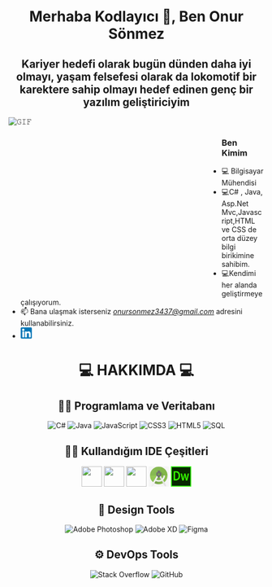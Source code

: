 <h1 align="center">Merhaba Kodlayıcı 👋, Ben Onur Sönmez  </h1>
<h2 align="center">Kariyer hedefi olarak bugün dünden daha iyi olmayı, yaşam felsefesi  olarak da lokomotif bir karektere sahip olmayı hedef edinen genç bir yazılım geliştiriciyim</h2>
 <a target="_blanka"><img align="left" height="350" width="420" alt="𝙶𝙸𝙵" src="https://github.com/JayantGoel001/JayantGoel001/blob/master/GIF/image.gif"></a>
<br/>

### Ben Kimim
- :computer: Bilgisayar Mühendisi  
- :computer:C# , Java, Asp.Net Mvc,Javascript,HTML ve CSS de orta düzey bilgi birikimine sahibim. 
- :computer:Kendimi her alanda geliştirmeye çalışıyorum. 
- 📫 Bana ulaşmak isterseniz *onursonmez3437@gmail.com* adresini kullanabilirsiniz. 
-   <a href="https://www.linkedin.com/in/onursonmez37/" target="_blank">
    <img height="22" width="22" src="https://github.com/onursonmez3437/stajGorevlerim/blob/main/WebApplication1/web/images/linkedin.png" alt="LinkIn">
  </a>
<p align="center"> 
</p>
<h1 align="center"> 💻 HAKKIMDA 💻 </h1>
<h2 align="center">👩‍💻 Programlama ve Veritabanı</h2>

<p align="center">
    <img src="https://img.shields.io/badge/c%23-%23239120.svg?style=for-the-badge&logo=c-sharp&logoColor=white" alt="C#">
    <img src="https://img.shields.io/badge/java-%23ED8B00.svg?style=for-the-badge&logo=java&logoColor=white" alt="Java">
    <img src="https://img.shields.io/badge/javascript-%23323330.svg?style=for-the-badge&logo=javascript&logoColor=%23F7DF1E" alt="JavaScript">
    <img src="https://img.shields.io/badge/css3-%231572B6.svg?style=for-the-badge&logo=css3&logoColor=white" alt="CSS3">
    <img src="https://img.shields.io/badge/html5-%23E34F26.svg?style=for-the-badge&logo=html5&logoColor=white" alt="HTML5">
    <img height="30" width="30" src="https://img.icons8.com/color/480/microsoft-sql-server.png" alt="SQL"   
</p>
<h2 align="center">👩‍💻 Kullandığım IDE Çeşitleri</h2>
<p align="center">
<code><img height="40" width="40" src="https://static.wikia.nocookie.net/logopedia/images/e/e4/Visual_Studio_2013_Logo.svg/revision/latest/scale-to-width-down/250?cb=20191221122625"></code>
<code><img height="40" width="40" src="https://img.utdstc.com/icon/ebd/c75/ebdc759e8c0dd0f603ea13620f6f2ff5221bc73ac9a823e9356ca7e09b90488a:200"></code>
<code><img height="40" width="40" src="https://brandslogos.com/wp-content/uploads/images/eclipse-logo-vector.svg"></code>
<code><img height="40" width="40" src="https://github.com/onursonmez3437/stajGorevlerim/blob/main/WebApplication1/web/images/androidstudio.png"></code>
<code><img height="40" width="40" src="https://github.com/onursonmez3437/stajGorevlerim/blob/main/WebApplication1/web/images/dreamwever.png"></code>
</p>
<h2 align="center">🎨 Design Tools</h2>
<p align="center">
    <img src="https://img.shields.io/badge/adobe%20photoshop-%2331A8FF.svg?style=for-the-badge&logo=adobe%20photoshop&logoColor=white" alt="Adobe Photoshop">
    <img src="https://img.shields.io/badge/Adobe%20XD-470137?style=for-the-badge&logo=Adobe%20XD&logoColor=#FF61F6" alt="Adobe XD">
    <img src="https://img.shields.io/badge/figma-%23F24E1E.svg?style=for-the-badge&logo=figma&logoColor=white" alt="Figma">
</p>

<h2 align="center">⚙️ DevOps Tools</h2>
<p align="center">
    <img src="https://img.shields.io/badge/-Stackoverflow-FE7A16?style=for-the-badge&logo=stack-overflow&logoColor=white" alt="Stack Overflow">
    <img src="https://img.shields.io/static/v1?style=for-the-badge&message=GitHub&color=181717&logo=GitHub&logoColor=FFFFFF&label=" alt="GitHub">
</p> 

